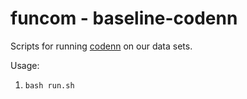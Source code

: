 # funcom - baseline-codenn

Scripts for running [codenn](https://github.com/sjiang1/codenn) on our data sets.

Usage:
1) ```bash run.sh```
